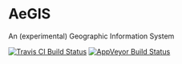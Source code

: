# AeGIS
An (experimental) Geographic Information System

[![Travis CI Build Status](https://travis-ci.org/criptych/aegis.svg
"Travis CI for Linux and OSX")](https://travis-ci.org/criptych/aegis)
[![AppVeyor Build Status](
https://ci.appveyor.com/api/projects/status/eum4toel7f3sod93?svg=true
"AppVeyor CI for Windows")](https://ci.appveyor.com/project/criptych/aegis)

